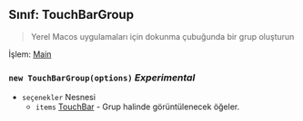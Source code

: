 ## Sınıf: TouchBarGroup

> Yerel Macos uygulamaları için dokunma çubuğunda bir grup oluşturun

İşlem: [Main](../tutorial/quick-start.md#main-process)

### `new TouchBarGroup(options)` *Experimental*

* `seçenekler` Nesnesi 
  * `items` [TouchBar](touch-bar.md) - Grup halinde görüntülenecek öğeler.